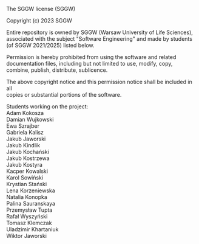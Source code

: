 The SGGW license (SGGW)

Copyright (c) 2023 SGGW

Entire repository is owned by SGGW (Warsaw University of Life Sciences),<br/>
associated with the subject "Software Engineering" and made by students<br/>
(of SGGW 2021/2025) listed below.

Permission is hereby prohibited from using the software and related<br/>
documentation files, including but not limited to use, modify, copy,<br/>
combine, publish, distribute, sublicence.<br/>

The above copyright notice and this permission notice shall be included in all<br/>
copies or substantial portions of the software.<br/>

Students working on the project:<br/>
Adam Kokosza<br/>
Damian Wujkowski<br/>
Ewa Szrajber<br/>
Gabriela Kalisz<br/>
Jakub Jaworski<br/>
Jakub Kindlik<br/>
Jakub Kochański<br/>
Jakub Kostrzewa<br/>
Jakub Kostyra<br/>
Kacper Kowalski<br/>
Karol Sowiński<br/>
Krystian Stański<br/>
Lena Korzeniewska<br/>
Natalia Konopka<br/>
Palina Sauranskaya<br/>
Przemysław Tupta<br/>
Rafał Wyszyński<br/>
Tomasz Klemczak<br/>
Uladzimir Khartaniuk<br/>
Wiktor Jaworski
